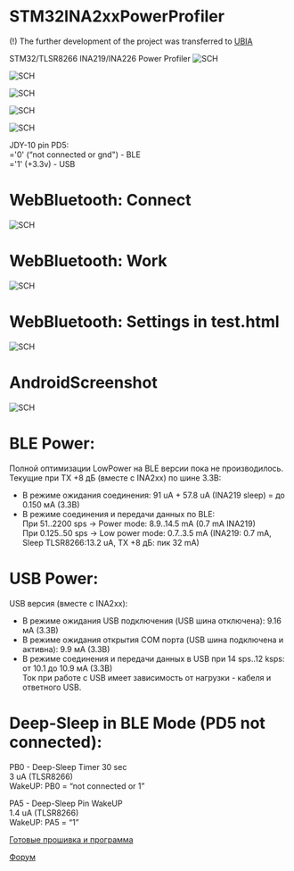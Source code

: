 # STM32INA2xxPowerProfiler #
(!) The further development of the project was transferred to [UBIA](https://github.com/pvvx/UBIA)

STM32/TLSR8266 INA219/INA226 Power Profiler
![SCH](https://github.com/pvvx/STM32INA2xxPowerProfiler/blob/master/Docs/STM32INA2xxPowerProfiler.gif)

![SCH](https://github.com/pvvx/STM32INA2xxPowerProfiler/blob/master/Docs/STM32INA219..gif)

![SCH](https://github.com/pvvx/STM32INA2xxPowerProfiler/blob/master/Docs/STM32INA226.gif)

![SCH](https://github.com/pvvx/STM32INA2xxPowerProfiler/blob/master/Docs/JDY-10-INA219.gif)

![SCH](https://github.com/pvvx/STM32INA2xxPowerProfiler/blob/master/Docs/JDY-10-INA226.gif)

JDY-10 pin PD5:<br>
='0' (“not connected or gnd") - BLE<br>
='1' (+3.3v) - USB<br>
# WebBluetooth: Connect
![SCH](https://github.com/pvvx/STM32INA2xxPowerProfiler/blob/master/Docs/WebBluetooth1.gif)
# WebBluetooth: Work
![SCH](https://github.com/pvvx/STM32INA2xxPowerProfiler/blob/master/Docs/WebBluetooth2.gif)
# WebBluetooth: Settings in test.html
![SCH](https://github.com/pvvx/STM32INA2xxPowerProfiler/blob/master/Docs/UserSet.gif)
# AndroidScreenshot
![SCH](https://github.com/pvvx/STM32INA2xxPowerProfiler/blob/master/Docs/AndroidScreenshot.gif)

# BLE Power:
Полной оптимизации LowPower на BLE версии пока не производилось. Текущие при TX +8 дБ (вместе с INA2xx) по шине 3.3В:
* В режиме ожидания соединения:
91 uA + 57.8 uA (INA219 sleep) = до 0.150 мА (3.3В)
* В режиме соединения и передачи данных по BLE:<br>
При 51..2200 sps -> Power mode: 8.9..14.5 mA (0.7 mA INA219)<br>
При 0.125..50 sps -> Low power mode: 0.7..3.5 mA (INA219: 0.7 mA, Sleep TLSR8266:13.2 uA, TX +8 дБ: пик 32 mA)

# USB Power:
 USB версия (вместе с INA2xx):
* В режиме ожидания USB подключения (USB шина отключена): 9.16 мА (3.3В)
* В режиме ожидания открытия COM порта (USB шина подключена и активна): 9.9 мА (3.3В)
* В режиме соединения и передачи данных в USB при 14 sps..12 ksps: от 10.1 до 10.9 мА (3.3В)<br>
Ток при работе с USB имеет зависимость от нагрузки - кабеля и ответного USB.

# Deep-Sleep in BLE Mode (PD5 not connected):

PB0 - Deep-Sleep Timer 30 sec<br>
3 uA (TLSR8266)<br>
WakeUP: PB0 = “not connected or 1”

PA5 - Deep-Sleep Pin WakeUP<br>
1.4 uA (TLSR8266)<br>
WakeUP: PA5 = “1”


[Готовые прошивка и программа](https://github.com/pvvx/STM32INA2xxPowerProfiler/blob/master/bin/STM32INA219BIN.zip)

[Форум](https://esp8266.ru/forum/threads/power-profiler.4643)
